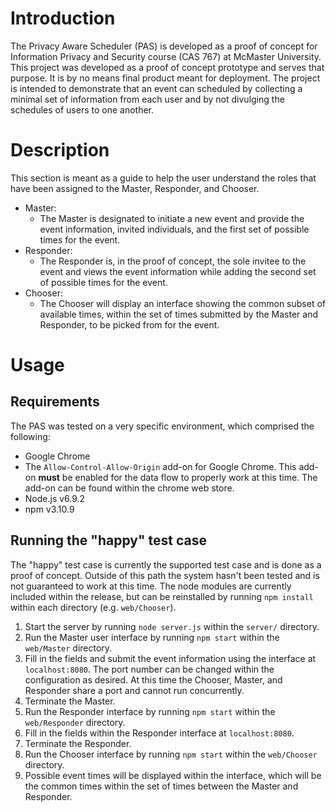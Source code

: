 # Introduction

The Privacy Aware Scheduler (PAS) is developed as a proof of concept for Information Privacy and Security course (CAS 767) at McMaster University. This project was developed as a proof of concept prototype and serves that purpose. It is by no means final product meant for deployment. The project is intended to demonstrate that an event can scheduled by collecting a minimal set of information from each user and by not divulging the schedules of users to one another.

# Description

This section is meant as a guide to help the user understand the roles that have been assigned to the Master, Responder, and Chooser.

- Master:
  - The Master is designated to initiate a new event and provide the event information, invited individuals, and the first set of possible times for the event.
- Responder:
  - The Responder is, in the proof of concept, the sole invitee to the event and views the event information while adding the second set of possible times for the event.
- Chooser:
  - The Chooser will display an interface showing the common subset of available times, within the set of times submitted by the Master and Responder, to be picked from for the event.

# Usage

## Requirements

The PAS was tested on a very specific environment, which comprised the following:

- Google Chrome
- The `Allow-Control-Allow-Origin` add-on for Google Chrome. This add-on **must** be enabled for the data flow to properly work at this time. The add-on can be found within the chrome web store.
- Node.js v6.9.2
- npm v3.10.9

## Running the "happy" test case

The "happy" test case is currently the supported test case and is done as a proof of concept. Outside of this path the system hasn't been tested and is not guaranteed to work at this time. The node modules are currently included within the release, but can be reinstalled by running `npm install` within each directory (e.g. `web/Chooser`).

1. Start the server by running `node server.js` within the `server/` directory.
2. Run the Master user interface by running `npm start` within the `web/Master` directory.
3. Fill in the fields and submit the event information using the interface at `localhost:8080`. The port number can be changed within the configuration as desired. At this time the Chooser, Master, and Responder share a port and cannot run concurrently.
4. Terminate the Master.
5. Run the Responder interface by running `npm start` within the `web/Responder` directory.
6. Fill in the fields within the Responder interface at `localhost:8080`.
7. Terminate the Responder.
8. Run the Chooser interface by running `npm start` within the `web/Chooser` directory.
9. Possible event times will be displayed within the interface, which will be the common times within the set of times between the Master and Responder.
